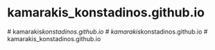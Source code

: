 # kamarakis_konstadinos.github.io
#   k a m a r a k i s _ k o n s t a d i n o s . g i t h u b . i o  
 #   k a m a r a k i s _ k o n s t a d i n o s . g i t h u b . i o  
 #   k a m a r a k i s _ k o n s t a d i n o s . g i t h u b . i o  
 